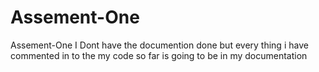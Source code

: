 # Assement-One
Assement-One
 I Dont have the documention done but every thing i have commented in to the my code so far is going to be in my documentation
